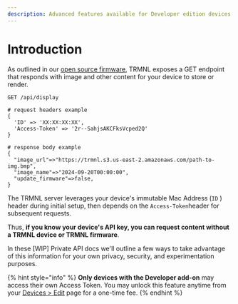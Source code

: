 ```yaml
---
description: Advanced features available for Developer edition devices.
---
```


# Introduction

As outlined in our [open source firmware](https://github.com/usetrmnl/firmware), TRMNL exposes a GET endpoint that responds with image and other content for your device to store or render.

```
GET /api/display

# request headers example
{
  'ID' => 'XX:XX:XX:XX',
  'Access-Token' => '2r--SahjsAKCFksVcped2Q'
}

# response body example
{
  "image_url"=>"https://trmnl.s3.us-east-2.amazonaws.com/path-to-img.bmp",
  "image_name"=>"2024-09-20T00:00:00",
  "update_firmware"=>false,
}
```

The TRMNL server leverages your device's immutable Mac Address (`ID` ) header during initial setup, then depends on the `Access-Token`header for subsequent requests.

Thus, **if you know your device's API key, you can request content without a TRMNL device or TRMNL firmware**.

In these \[WIP] Private API docs we'll outline a few ways to take advantage of this information for your own privacy, security, and experimentation purposes.

{% hint style="info" %}
**Only devices with the Developer add-on** may access their own Access Token. You may unlock this feature anytime from your [Devices > Edit](https://usetrmnl.com/devices/) page for a one-time fee.
{% endhint %}

